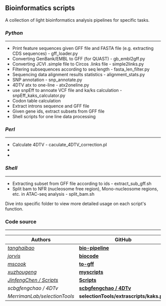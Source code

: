 ## Bioinformatics scripts

A collection of light bioinformatics analysis pipelines for specific tasks.

### *Python*
---
- Print feature sequences given GFF file and FASTA file (e.g. extracting CDS sequences) - gff_loader.py
- Converting GenBank/EMBL to GFF (for QUAST) - gb_embl2gff.py
- Converting JCVI .simple file to Circos .links file - simple2links.py
- Filtering subsequences according to seq length - fasta_len_filter.py
- Sequencing data alignment results statistics - alignment_stats.py
- SNP annotation - snp_annotate.py
- 4DTV atx to one-line - atx2oneline.py
- use snpEff to annoate VCF file and ka/ks calculation - snpEff_kaks_calculator.py
- Codon table calculation
- Extract introns sequence and GFF file
- Given gene ids, extract subsets from GFF file
- Shell scripts for one line data processing

###  *Perl*
---
- Calculate 4DTV - caculate_4DTV_correction.pl
- 
-

### *Shell*
---
- Extracting subset from GFF file according to ids - extract_sub_gff.sh
- Split bam to NFR (nucleosome free region), Mono-nucleosome regions, etc. in ATAC-seq analysis - split_bam.sh

Dive into specific folder to view more detailed usage on each script's function.

### Code source
---
|Authors| GitHub| 
|---|---|
|*[tanghaibao](https://github.com/tanghaibao)*| **[bio-pipeline](https://github.com/tanghaibao/bio-pipeline)**|
|*[jorvis](https://github.com/jorvis)*| **[biocode](https://github.com/biogeeker/biocode)**|
|*[mscook](https://github.com/mscook)*| **[to-gff](https://github.com/mscook/to-gff)**|
|*[xuzhougeng](https://github.com/xuzhougeng)*| **[myscripts](https://github.com/xuzhougeng/myscripts)**|
|*[JinfengChen / Scripts](https://github.com/JinfengChen/Scripts)*| **[Scripts](https://github.com/JinfengChen/Scripts/tree/master/FFgenome/03.evolution/distance_kaks_4dtv/bin)**|
|*scbgfengchao / 4DTv*| **[scbgfengchao / 4DTv](https://github.com/scbgfengchao/4DTv/blob/master/axt2one-line.py)**|
|*MerrimanLab/selectionTools*|**selectionTools/extrascripts/kaks.py/**|
